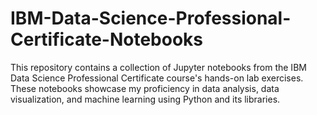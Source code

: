 # IBM-Data-Science-Professional-Certificate-Notebooks

This repository contains a collection of Jupyter notebooks from the IBM Data Science Professional Certificate course's hands-on lab exercises. These notebooks showcase my proficiency in data analysis, data visualization, and machine learning using Python and its libraries.
